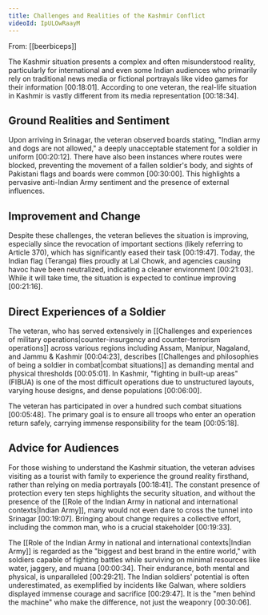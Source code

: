 ```yaml
---
title: Challenges and Realities of the Kashmir Conflict
videoId: IpULOwRaayM
---
```


From: [[beerbiceps]] <br/> 

The Kashmir situation presents a complex and often misunderstood reality, particularly for international and even some Indian audiences who primarily rely on traditional news media or fictional portrayals like video games for their information <a class="yt-timestamp" data-t="00:18:01">[00:18:01]</a>. According to one veteran, the real-life situation in Kashmir is vastly different from its media representation <a class="yt-timestamp" data-t="00:18:34">[00:18:34]</a>.

## Ground Realities and Sentiment
Upon arriving in Srinagar, the veteran observed boards stating, "Indian army and dogs are not allowed," a deeply unacceptable statement for a soldier in uniform <a class="yt-timestamp" data-t="00:20:12">[00:20:12]</a>. There have also been instances where routes were blocked, preventing the movement of a fallen soldier's body, and sights of Pakistani flags and boards were common <a class="yt-timestamp" data-t="00:30:00">[00:30:00]</a>. This highlights a pervasive anti-Indian Army sentiment and the presence of external influences.

## Improvement and Change
Despite these challenges, the veteran believes the situation is improving, especially since the revocation of important sections (likely referring to Article 370), which has significantly eased their task <a class="yt-timestamp" data-t="00:19:47">[00:19:47]</a>. Today, the Indian flag (Teranga) flies proudly at Lal Chowk, and agencies causing havoc have been neutralized, indicating a cleaner environment <a class="yt-timestamp" data-t="00:21:03">[00:21:03]</a>. While it will take time, the situation is expected to continue improving <a class="yt-timestamp" data-t="00:21:16">[00:21:16]</a>.

## Direct Experiences of a Soldier
The veteran, who has served extensively in [[Challenges and experiences of military operations|counter-insurgency and counter-terrorism operations]] across various regions including Assam, Manipur, Nagaland, and Jammu & Kashmir <a class="yt-timestamp" data-t="00:04:23">[00:04:23]</a>, describes [[Challenges and philosophies of being a soldier in combat|combat situations]] as demanding mental and physical thresholds <a class="yt-timestamp" data-t="00:05:01">[00:05:01]</a>. In Kashmir, "fighting in built-up areas" (FIBUA) is one of the most difficult operations due to unstructured layouts, varying house designs, and dense populations <a class="yt-timestamp" data-t="00:06:00">[00:06:00]</a>.

The veteran has participated in over a hundred such combat situations <a class="yt-timestamp" data-t="00:05:48">[00:05:48]</a>. The primary goal is to ensure all troops who enter an operation return safely, carrying immense responsibility for the team <a class="yt-timestamp" data-t="00:05:18">[00:05:18]</a>.

## Advice for Audiences
For those wishing to understand the Kashmir situation, the veteran advises visiting as a tourist with family to experience the ground reality firsthand, rather than relying on media portrayals <a class="yt-timestamp" data-t="00:18:41">[00:18:41]</a>. The constant presence of protection every ten steps highlights the security situation, and without the presence of the [[Role of the Indian Army in national and international contexts|Indian Army]], many would not even dare to cross the tunnel into Srinagar <a class="yt-timestamp" data-t="00:19:07">[00:19:07]</a>. Bringing about change requires a collective effort, including the common man, who is a crucial stakeholder <a class="yt-timestamp" data-t="00:19:33">[00:19:33]</a>.

The [[Role of the Indian Army in national and international contexts|Indian Army]] is regarded as the "biggest and best brand in the entire world," with soldiers capable of fighting battles while surviving on minimal resources like water, jaggery, and muana <a class="yt-timestamp" data-t="00:00:34">[00:00:34]</a>. Their endurance, both mental and physical, is unparalleled <a class="yt-timestamp" data-t="00:29:21">[00:29:21]</a>. The Indian soldiers' potential is often underestimated, as exemplified by incidents like Galwan, where soldiers displayed immense courage and sacrifice <a class="yt-timestamp" data-t="00:29:47">[00:29:47]</a>. It is the "men behind the machine" who make the difference, not just the weaponry <a class="yt-timestamp" data-t="00:30:06">[00:30:06]</a>.